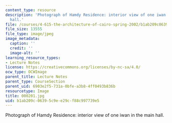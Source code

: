 ```yaml
---
content_type: resource
description: 'Photograph of Hamdy Residence: interior view of one iwan in the main
  hall.'
file: /courses/4-615-the-architecture-of-cairo-spring-2002/b1ab209c06395c9ee29cf88c997739e5_000201.jpg
file_size: 13555
file_type: image/jpeg
image_metadata:
  caption: ''
  credit: ''
  image-alt: ''
learning_resource_types:
- Lecture Notes
license: https://creativecommons.org/licenses/by-nc-sa/4.0/
ocw_type: OCWImage
parent_title: Lecture Notes
parent_type: CourseSection
parent_uid: 6903e2f5-731a-0bfe-a3b8-4ff0493b836b
resourcetype: Image
title: 000201.jpg
uid: b1ab209c-0639-5c9e-e29c-f88c997739e5
---
```

Photograph of Hamdy Residence: interior view of one iwan in the main hall.